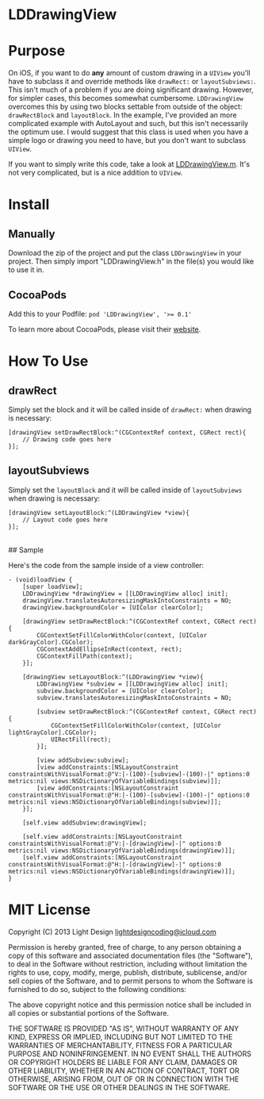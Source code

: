 LDDrawingView
=============

# Purpose

On iOS, if you want to do **any** amount of custom drawing in a `UIView` you'll have to subclass it and override methods like `drawRect:` or `layoutSubviews:`. This isn't much of a problem if you are doing significant drawing. However, for simpler cases, this becomes somewhat cumbersome. `LDDrawingView` overcomes this by using two blocks settable from outside of the object: `drawRectBlock` and `layoutBlock`. In the example, I've provided an more complicated example with AutoLayout and such, but this isn't necessarily the optimum use. I would suggest that this class is used when you have a simple logo or drawing you need to have, but you don't want to subclass `UIView`.

If you want to simply write this code, take a look at [LDDrawingView.m](LDDrawingView/LDDrawingView.m). It's not very complicated, but is a nice addition to `UIView`.

# Install

## Manually
Download the zip of the project and put the class `LDDrawingView` in your project. Then simply import "LDDrawingView.h" in the file(s) you would like to use it in.

## CocoaPods
Add this to your Podfile: ```pod 'LDDrawingView', '>= 0.1'```

To learn more about CocoaPods, please visit their [website](http://cocoapods.org).

# How To Use


## drawRect

Simply set the block and it will be called inside of `drawRect:` when drawing is necessary:

```
[drawingView setDrawRectBlock:^(CGContextRef context, CGRect rect){
	// Drawing code goes here
}];
```

## layoutSubviews

Simply set the `layoutBlock` and it will be called inside of `layoutSubviews` when drawing is necessary:

```
[drawingView setLayoutBlock:^(LDDrawingView *view){
	// Layout code goes here
}];
```
<br>
## Sample

Here's the code from the sample inside of a view controller:

```objc
- (void)loadView {
    [super loadView];
    LDDrawingView *drawingView = [[LDDrawingView alloc] init];
    drawingView.translatesAutoresizingMaskIntoConstraints = NO;
    drawingView.backgroundColor = [UIColor clearColor];
    
    [drawingView setDrawRectBlock:^(CGContextRef context, CGRect rect){
        CGContextSetFillColorWithColor(context, [UIColor darkGrayColor].CGColor);
        CGContextAddEllipseInRect(context, rect);
        CGContextFillPath(context);
    }];
    
    [drawingView setLayoutBlock:^(LDDrawingView *view){
        LDDrawingView *subview = [[LDDrawingView alloc] init];
        subview.backgroundColor = [UIColor clearColor];
        subview.translatesAutoresizingMaskIntoConstraints = NO;
        
        [subview setDrawRectBlock:^(CGContextRef context, CGRect rect){
            CGContextSetFillColorWithColor(context, [UIColor lightGrayColor].CGColor);
            UIRectFill(rect);
        }];
        
        [view addSubview:subview];
        [view addConstraints:[NSLayoutConstraint constraintsWithVisualFormat:@"V:|-(100)-[subview]-(100)-|" options:0 metrics:nil views:NSDictionaryOfVariableBindings(subview)]];
        [view addConstraints:[NSLayoutConstraint constraintsWithVisualFormat:@"H:|-(100)-[subview]-(100)-|" options:0 metrics:nil views:NSDictionaryOfVariableBindings(subview)]];
    }];
    
    [self.view addSubview:drawingView];
    
    [self.view addConstraints:[NSLayoutConstraint constraintsWithVisualFormat:@"V:|-[drawingView]-|" options:0 metrics:nil views:NSDictionaryOfVariableBindings(drawingView)]];
    [self.view addConstraints:[NSLayoutConstraint constraintsWithVisualFormat:@"H:|-[drawingView]-|" options:0 metrics:nil views:NSDictionaryOfVariableBindings(drawingView)]];
}
```

# MIT License

Copyright (C) 2013 Light Design <lightdesigncoding@icloud.com>

Permission is hereby granted, free of charge, to any person obtaining a copy of this software and associated documentation files (the "Software"), to deal in the Software without restriction, including without limitation the rights to use, copy, modify, merge, publish, distribute, sublicense, and/or sell copies of the Software, and to permit persons to whom the Software is furnished to do so, subject to the following conditions:

The above copyright notice and this permission notice shall be included in all copies or substantial portions of the Software.

THE SOFTWARE IS PROVIDED "AS IS", WITHOUT WARRANTY OF ANY KIND, EXPRESS OR IMPLIED, INCLUDING BUT NOT LIMITED TO THE WARRANTIES OF MERCHANTABILITY, FITNESS FOR A PARTICULAR PURPOSE AND NONINFRINGEMENT. IN NO EVENT SHALL THE AUTHORS OR COPYRIGHT HOLDERS BE LIABLE FOR ANY CLAIM, DAMAGES OR OTHER LIABILITY, WHETHER IN AN ACTION OF CONTRACT, TORT OR OTHERWISE, ARISING FROM, OUT OF OR IN CONNECTION WITH THE SOFTWARE OR THE USE OR OTHER DEALINGS IN THE SOFTWARE.
